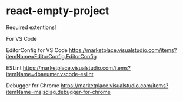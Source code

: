 # react-empty-project

Required extentions!

For VS Code

EditorConfig for VS Code
https://marketplace.visualstudio.com/items?itemName=EditorConfig.EditorConfig

ESLint
https://marketplace.visualstudio.com/items?itemName=dbaeumer.vscode-eslint

Debugger for Chrome
https://marketplace.visualstudio.com/items?itemName=msjsdiag.debugger-for-chrome
